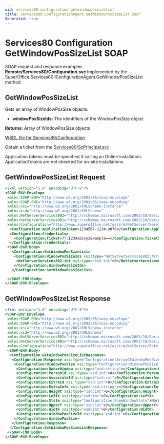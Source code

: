 ```yaml
---
uid: services80-configuration-getwindowpossizelist
title: Services80.ConfigurationAgent.GetWindowPosSizeList SOAP
Generated: true
---
```


# Services80 Configuration GetWindowPosSizeList SOAP

SOAP request and response examples **Remote/Services80/Configuration.svc**
Implemented by the <see cref="M:SuperOffice.Services80.IConfigurationAgent.GetWindowPosSizeList">SuperOffice.Services80.IConfigurationAgent.GetWindowPosSizeList</see> method.

## GetWindowPosSizeList

Gets an array of WindowPosSize objects.

* **windowPosSizeIds:** The identifiers of the WindowPosSize object

**Returns:** Array of WindowPosSize objects


[WSDL file for Services80/Configuration](../Services80-Configuration.md)

Obtain a ticket from the [Services80/SoPrincipal.svc](../SoPrincipal/index.md)

Application tokens must be specified if calling an Online installation. ApplicationTokens are not checked for on-site installations.

## GetWindowPosSizeList Request

```xml
<?xml version="1.0" encoding="UTF-8"?>
<SOAP-ENV:Envelope
 xmlns:SOAP-ENV="http://www.w3.org/2003/05/soap-envelope"
 xmlns:SOAP-ENC="http://www.w3.org/2003/05/soap-encoding"
 xmlns:xsi="http://www.w3.org/2001/XMLSchema-instance"
 xmlns:xsd="http://www.w3.org/2001/XMLSchema"
 xmlns:NetServerServices802="http://schemas.microsoft.com/2003/10/Serialization/Arrays"
 xmlns:NetServerServices801="http://schemas.microsoft.com/2003/10/Serialization/"
 xmlns:Configuration="http://www.superoffice.net/ws/crm/NetServer/Services80">
  <Configuration:ApplicationToken>1234567-1234-9876</Configuration:ApplicationToken>
  <Configuration:Credentials>
    <Configuration:Ticket>7T:1234abcxyzExample==</Configuration:Ticket>
  </Configuration:Credentials>
 <SOAP-ENV:Body>
   <Configuration:GetWindowPosSizeList>
    <Configuration:WindowPosSizeIds xsi:type="NetServerServices802:ArrayOfint">
     <NetServerServices802:int xsi:type="xsd:int">0</NetServerServices802:int>
    </Configuration:WindowPosSizeIds>
   </Configuration:GetWindowPosSizeList>

 </SOAP-ENV:Body>
</SOAP-ENV:Envelope>

```


## GetWindowPosSizeList Response

```xml
<?xml version="1.0" encoding="UTF-8"?>
<SOAP-ENV:Envelope
 xmlns:SOAP-ENV="http://www.w3.org/2003/05/soap-envelope"
 xmlns:SOAP-ENC="http://www.w3.org/2003/05/soap-encoding"
 xmlns:xsi="http://www.w3.org/2001/XMLSchema-instance"
 xmlns:xsd="http://www.w3.org/2001/XMLSchema"
 xmlns:NetServerServices802="http://schemas.microsoft.com/2003/10/Serialization/Arrays"
 xmlns:NetServerServices801="http://schemas.microsoft.com/2003/10/Serialization/"
 xmlns:Configuration="http://www.superoffice.net/ws/crm/NetServer/Services80">
 <SOAP-ENV:Body>
  <Configuration:GetWindowPosSizeListResponse>
   <Configuration:Response xsi:type="Configuration:ArrayOfWindowPosSize">
    <Configuration:WindowPosSize xsi:type="Configuration:WindowPosSize">
     <Configuration:OwnerWindow xsi:type="xsd:string"></Configuration:OwnerWindow>
     <Configuration:PersonId xsi:type="xsd:int">0</Configuration:PersonId>
     <Configuration:AssociateId xsi:type="xsd:int">0</Configuration:AssociateId>
     <Configuration:ExtraId xsi:type="xsd:int">0</Configuration:ExtraId>
     <Configuration:ExtraInfo xsi:type="xsd:string"></Configuration:ExtraInfo>
     <Configuration:Height xsi:type="xsd:int">0</Configuration:Height>
     <Configuration:LeftX xsi:type="xsd:int">0</Configuration:LeftX>
     <Configuration:State xsi:type="Configuration:ShowWindowState">Normal</Configuration:State>
     <Configuration:UpperY xsi:type="xsd:int">0</Configuration:UpperY>
     <Configuration:Width xsi:type="xsd:int">0</Configuration:Width>
     <Configuration:WindowPosSizeId xsi:type="xsd:int">0</Configuration:WindowPosSizeId>
    </Configuration:WindowPosSize>
   </Configuration:Response>
  </Configuration:GetWindowPosSizeListResponse>
 </SOAP-ENV:Body>
</SOAP-ENV:Envelope>

```

